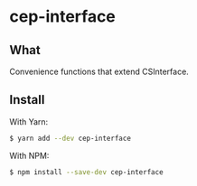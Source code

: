 # cep-interface

## What

Convenience functions that extend CSInterface.

## Install

With Yarn:

```sh
$ yarn add --dev cep-interface
```

With NPM:

```sh
$ npm install --save-dev cep-interface
```
